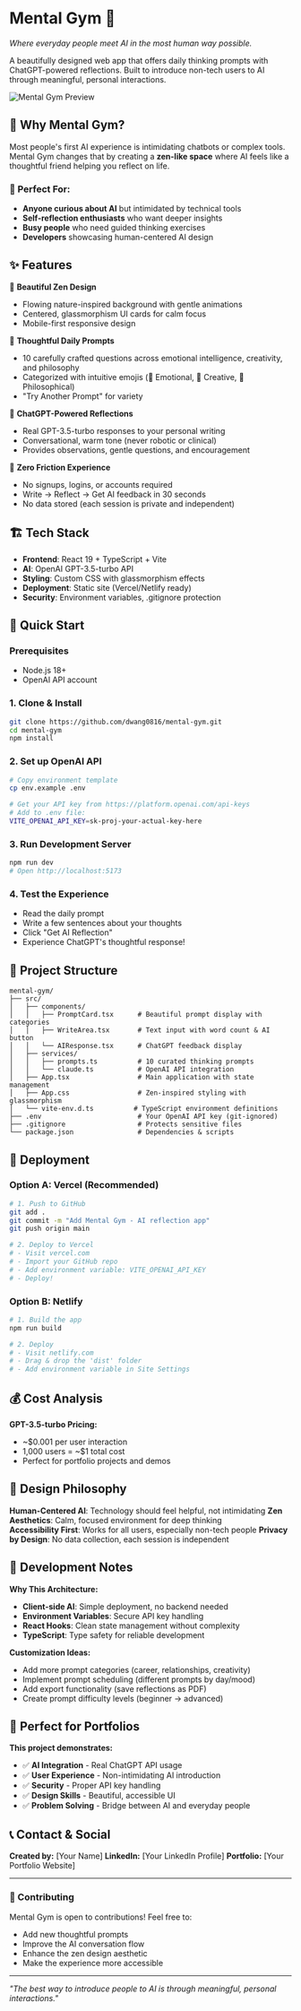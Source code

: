 # Mental Gym 🧠

*Where everyday people meet AI in the most human way possible.*

A beautifully designed web app that offers daily thinking prompts with ChatGPT-powered reflections. Built to introduce non-tech users to AI through meaningful, personal interactions.

![Mental Gym Preview](https://via.placeholder.com/800x400/667eea/ffffff?text=Mental+Gym+🧠)

## 🌟 Why Mental Gym?

Most people's first AI experience is intimidating chatbots or complex tools. Mental Gym changes that by creating a **zen-like space** where AI feels like a thoughtful friend helping you reflect on life.

### 🎯 Perfect For:
- **Anyone curious about AI** but intimidated by technical tools
- **Self-reflection enthusiasts** who want deeper insights
- **Busy people** who need guided thinking exercises
- **Developers** showcasing human-centered AI design

## ✨ Features

🎨 **Beautiful Zen Design**
- Flowing nature-inspired background with gentle animations
- Centered, glassmorphism UI cards for calm focus
- Mobile-first responsive design

🧠 **Thoughtful Daily Prompts**
- 10 carefully crafted questions across emotional intelligence, creativity, and philosophy
- Categorized with intuitive emojis (💝 Emotional, 🎨 Creative, 🤔 Philosophical)
- "Try Another Prompt" for variety

💬 **ChatGPT-Powered Reflections**
- Real GPT-3.5-turbo responses to your personal writing
- Conversational, warm tone (never robotic or clinical)
- Provides observations, gentle questions, and encouragement

🚀 **Zero Friction Experience**
- No signups, logins, or accounts required
- Write → Reflect → Get AI feedback in 30 seconds
- No data stored (each session is private and independent)

## 🏗️ Tech Stack

- **Frontend**: React 19 + TypeScript + Vite
- **AI**: OpenAI GPT-3.5-turbo API
- **Styling**: Custom CSS with glassmorphism effects
- **Deployment**: Static site (Vercel/Netlify ready)
- **Security**: Environment variables, .gitignore protection

## 🚀 Quick Start

### Prerequisites
- Node.js 18+ 
- OpenAI API account

### 1. Clone & Install
```bash
git clone https://github.com/dwang0816/mental-gym.git
cd mental-gym
npm install
```

### 2. Set up OpenAI API
```bash
# Copy environment template
cp env.example .env

# Get your API key from https://platform.openai.com/api-keys
# Add to .env file:
VITE_OPENAI_API_KEY=sk-proj-your-actual-key-here
```

### 3. Run Development Server
```bash
npm run dev
# Open http://localhost:5173
```

### 4. Test the Experience
- Read the daily prompt
- Write a few sentences about your thoughts
- Click "Get AI Reflection" 
- Experience ChatGPT's thoughtful response!

## 📁 Project Structure

```
mental-gym/
├── src/
│   ├── components/
│   │   ├── PromptCard.tsx      # Beautiful prompt display with categories
│   │   ├── WriteArea.tsx       # Text input with word count & AI button
│   │   └── AIResponse.tsx      # ChatGPT feedback display
│   ├── services/
│   │   ├── prompts.ts          # 10 curated thinking prompts
│   │   └── claude.ts           # OpenAI API integration
│   ├── App.tsx                 # Main application with state management
│   ├── App.css                 # Zen-inspired styling with glassmorphism
│   └── vite-env.d.ts          # TypeScript environment definitions
├── .env                        # Your OpenAI API key (git-ignored)
├── .gitignore                  # Protects sensitive files
└── package.json                # Dependencies & scripts
```

## 🚀 Deployment

### Option A: Vercel (Recommended)
```bash
# 1. Push to GitHub
git add .
git commit -m "Add Mental Gym - AI reflection app"
git push origin main

# 2. Deploy to Vercel
# - Visit vercel.com
# - Import your GitHub repo
# - Add environment variable: VITE_OPENAI_API_KEY
# - Deploy!
```

### Option B: Netlify
```bash
# 1. Build the app
npm run build

# 2. Deploy
# - Visit netlify.com  
# - Drag & drop the 'dist' folder
# - Add environment variable in Site Settings
```

## 💰 Cost Analysis

**GPT-3.5-turbo Pricing:**
- ~$0.001 per user interaction
- 1,000 users = ~$1 total cost
- Perfect for portfolio projects and demos

## 🎨 Design Philosophy

**Human-Centered AI**: Technology should feel helpful, not intimidating
**Zen Aesthetics**: Calm, focused environment for deep thinking  
**Accessibility First**: Works for all users, especially non-tech people
**Privacy by Design**: No data collection, each session is independent

## 🔧 Development Notes

**Why This Architecture:**
- **Client-side AI**: Simple deployment, no backend needed
- **Environment Variables**: Secure API key handling
- **React Hooks**: Clean state management without complexity
- **TypeScript**: Type safety for reliable development

**Customization Ideas:**
- Add more prompt categories (career, relationships, creativity)
- Implement prompt scheduling (different prompts by day/mood)
- Add export functionality (save reflections as PDF)
- Create prompt difficulty levels (beginner → advanced)

## 🌟 Perfect for Portfolios

**This project demonstrates:**
- ✅ **AI Integration** - Real ChatGPT API usage
- ✅ **User Experience** - Non-intimidating AI introduction  
- ✅ **Security** - Proper API key handling
- ✅ **Design Skills** - Beautiful, accessible UI
- ✅ **Problem Solving** - Bridge between AI and everyday people

## 📞 Contact & Social

**Created by:** [Your Name]
**LinkedIn:** [Your LinkedIn Profile]
**Portfolio:** [Your Portfolio Website]

---

### 🤝 Contributing

Mental Gym is open to contributions! Feel free to:
- Add new thoughtful prompts
- Improve the AI conversation flow  
- Enhance the zen design aesthetic
- Make the experience more accessible

---

*"The best way to introduce people to AI is through meaningful, personal interactions."*
